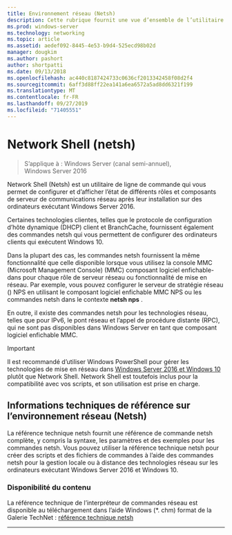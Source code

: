```yaml
---
title: Environnement réseau (Netsh)
description: Cette rubrique fournit une vue d’ensemble de l’utilitaire de ligne de commande de l’environnement réseau (Netsh) dans Windows Server 2016.
ms.prod: windows-server
ms.technology: networking
ms.topic: article
ms.assetid: aedef092-8445-4e53-b9d4-525ecd98b02d
manager: dougkim
ms.author: pashort
author: shortpatti
ms.date: 09/13/2018
ms.openlocfilehash: ac440c8187424733c0636cf2013342458f08d2f4
ms.sourcegitcommit: 6aff3d88ff22ea141a6ea6572a5ad8dd6321f199
ms.translationtype: MT
ms.contentlocale: fr-FR
ms.lasthandoff: 09/27/2019
ms.locfileid: "71405551"
---
```

# <a name="network-shell-netsh"></a>Network Shell \(netsh\)

>S’applique à : Windows Server (canal semi-annuel), Windows Server 2016

Network Shell (Netsh) est un utilitaire de ligne de commande qui vous permet de configurer et d’afficher l’état de différents rôles et composants de serveur de communications réseau après leur installation sur des ordinateurs exécutant Windows Server 2016.

Certaines technologies clientes, telles que le protocole de configuration d’hôte dynamique \(DHCP\) client et BranchCache, fournissent également des commandes netsh qui vous permettent de configurer des ordinateurs clients qui exécutent Windows 10.

Dans la plupart des cas, les commandes netsh fournissent la même fonctionnalité que celle disponible lorsque vous utilisez la console MMC (Microsoft Management Console) \(MMC\) composant logiciel enfichable\-dans pour chaque rôle de serveur réseau ou fonctionnalité de mise en réseau. Par exemple, vous pouvez configurer le serveur de stratégie réseau \(\) NPS en utilisant le composant logiciel enfichable MMC NPS ou les commandes netsh dans le contexte **netsh nps** .

En outre, il existe des commandes netsh pour les technologies réseau, telles que pour IPv6, le pont réseau et l’appel de procédure distante \(RPC\), qui ne sont pas disponibles dans Windows Server en tant que composant logiciel enfichable MMC.

>[!IMPORTANT]
>Il est recommandé d’utiliser Windows PowerShell pour gérer les technologies de mise en réseau dans [Windows Server 2016 et Windows 10](https://technet.microsoft.com/library/mt156917.aspx) plutôt que Network Shell. Network Shell est toutefois inclus pour la compatibilité avec vos scripts, et son utilisation est prise en charge.

## <a name="network-shell-netsh-technical-reference"></a>Informations techniques de référence sur l’environnement réseau (Netsh)

La référence technique netsh fournit une référence de commande netsh complète, y compris la syntaxe, les paramètres et des exemples pour les commandes netsh. Vous pouvez utiliser la référence technique netsh pour créer des scripts et des fichiers de commandes à l’aide des commandes netsh pour la gestion locale ou à distance des technologies réseau sur les ordinateurs exécutant Windows Server 2016 et Windows 10.  
  
### <a name="content-availability"></a>Disponibilité du contenu  
  
La référence technique de l’interpréteur de commandes réseau est disponible au téléchargement dans l’aide Windows \(*. chm\) format de la Galerie TechNet : [référence technique netsh](https://gallery.technet.microsoft.com/Netsh-Technical-Reference-c46523dc)  
  
---
